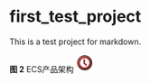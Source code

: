 # first_test_project

This is a test project for markdown.

**图 2** ECS产品架构
![](ECS产品架构.png "ECS产品架构")
